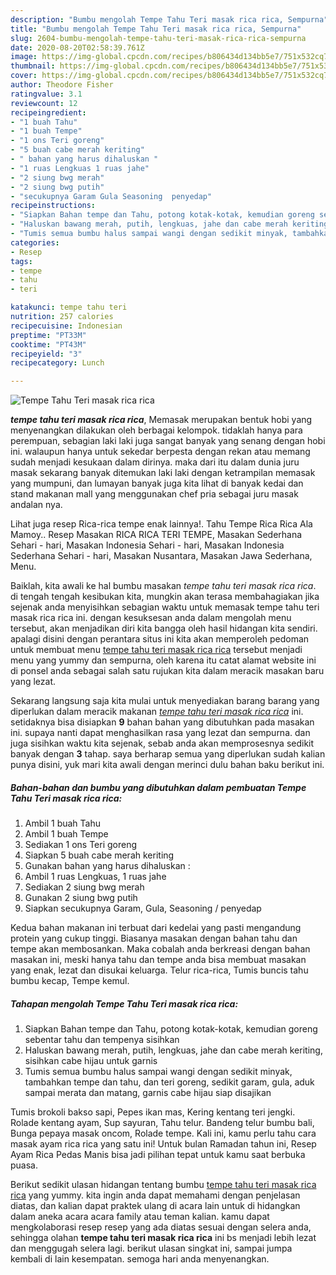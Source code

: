 ```yaml
---
description: "Bumbu mengolah Tempe Tahu Teri masak rica rica, Sempurna"
title: "Bumbu mengolah Tempe Tahu Teri masak rica rica, Sempurna"
slug: 2604-bumbu-mengolah-tempe-tahu-teri-masak-rica-rica-sempurna
date: 2020-08-20T02:58:39.761Z
image: https://img-global.cpcdn.com/recipes/b806434d134bb5e7/751x532cq70/tempe-tahu-teri-masak-rica-rica-foto-resep-utama.jpg
thumbnail: https://img-global.cpcdn.com/recipes/b806434d134bb5e7/751x532cq70/tempe-tahu-teri-masak-rica-rica-foto-resep-utama.jpg
cover: https://img-global.cpcdn.com/recipes/b806434d134bb5e7/751x532cq70/tempe-tahu-teri-masak-rica-rica-foto-resep-utama.jpg
author: Theodore Fisher
ratingvalue: 3.1
reviewcount: 12
recipeingredient:
- "1 buah Tahu"
- "1 buah Tempe"
- "1 ons Teri goreng"
- "5 buah cabe merah keriting"
- " bahan yang harus dihaluskan "
- "1 ruas Lengkuas 1 ruas jahe"
- "2 siung bwg merah"
- "2 siung bwg putih"
- "secukupnya Garam Gula Seasoning  penyedap"
recipeinstructions:
- "Siapkan Bahan tempe dan Tahu, potong kotak-kotak, kemudian goreng sebentar tahu dan tempenya sisihkan"
- "Haluskan bawang merah, putih, lengkuas, jahe dan cabe merah keriting, sisihkan cabe hijau untuk garnis"
- "Tumis semua bumbu halus sampai wangi dengan sedikit minyak, tambahkan tempe dan tahu, dan teri goreng, sedikit garam, gula, aduk sampai merata dan matang, garnis cabe hijau siap disajikan"
categories:
- Resep
tags:
- tempe
- tahu
- teri

katakunci: tempe tahu teri 
nutrition: 257 calories
recipecuisine: Indonesian
preptime: "PT33M"
cooktime: "PT43M"
recipeyield: "3"
recipecategory: Lunch

---
```



![Tempe Tahu Teri masak rica rica](https://img-global.cpcdn.com/recipes/b806434d134bb5e7/751x532cq70/tempe-tahu-teri-masak-rica-rica-foto-resep-utama.jpg)

<b><i>tempe tahu teri masak rica rica</i></b>, Memasak merupakan bentuk hobi yang menyenangkan dilakukan oleh berbagai kelompok. tidaklah hanya para perempuan, sebagian laki laki juga sangat banyak yang senang dengan hobi ini. walaupun hanya untuk sekedar berpesta dengan rekan atau memang sudah menjadi kesukaan dalam dirinya. maka dari itu dalam dunia juru masak sekarang banyak ditemukan laki laki dengan ketrampilan memasak yang mumpuni, dan lumayan banyak juga kita lihat di banyak kedai dan stand makanan mall yang menggunakan chef pria sebagai juru masak andalan nya.

Lihat juga resep Rica-rica tempe enak lainnya!. Tahu Tempe Rica Rica Ala Mamoy.. Resep Masakan RICA RICA TERI TEMPE, Masakan Sederhana Sehari - hari, Masakan Indonesia Sehari - hari, Masakan Indonesia Sederhana Sehari - hari, Masakan Nusantara, Masakan Jawa Sederhana, Menu.

Baiklah, kita awali ke hal bumbu masakan <i>tempe tahu teri masak rica rica</i>. di tengah tengah kesibukan kita, mungkin akan terasa membahagiakan jika sejenak anda menyisihkan sebagian waktu untuk memasak tempe tahu teri masak rica rica ini. dengan kesuksesan anda dalam mengolah menu tersebut, akan menjadikan diri kita bangga oleh hasil hidangan kita sendiri. apalagi disini dengan perantara situs ini kita akan memperoleh pedoman untuk membuat menu <u>tempe tahu teri masak rica rica</u> tersebut menjadi menu yang yummy dan sempurna, oleh karena itu catat alamat website ini di ponsel anda sebagai salah satu rujukan kita dalam meracik masakan baru yang lezat.


Sekarang langsung saja kita mulai untuk menyediakan barang barang yang diperlukan dalam meracik makanan <u><i>tempe tahu teri masak rica rica</i></u> ini. setidaknya bisa disiapkan <b>9</b> bahan bahan yang dibutuhkan pada masakan ini. supaya nanti dapat menghasilkan rasa yang lezat dan sempurna. dan juga sisihkan waktu kita sejenak, sebab anda akan memprosesnya sedikit banyak dengan <b>3</b> tahap. saya berharap semua yang diperlukan sudah kalian punya disini, yuk mari kita awali dengan merinci dulu bahan baku berikut ini.

<!--inarticleads1-->

##### Bahan-bahan dan bumbu yang dibutuhkan dalam pembuatan Tempe Tahu Teri masak rica rica:

1. Ambil 1 buah Tahu
1. Ambil 1 buah Tempe
1. Sediakan 1 ons Teri goreng
1. Siapkan 5 buah cabe merah keriting
1. Gunakan  bahan yang harus dihaluskan :
1. Ambil 1 ruas Lengkuas, 1 ruas jahe
1. Sediakan 2 siung bwg merah
1. Gunakan 2 siung bwg putih
1. Siapkan secukupnya Garam, Gula, Seasoning / penyedap


Kedua bahan makanan ini terbuat dari kedelai yang pasti mengandung protein yang cukup tinggi. Biasanya masakan dengan bahan tahu dan tempe akan membosankan. Maka cobalah anda berkreasi dengan bahan masakan ini, meski hanya tahu dan tempe anda bisa membuat masakan yang enak, lezat dan disukai keluarga. Telur rica-rica, Tumis buncis tahu bumbu kecap, Tempe kemul. 

<!--inarticleads2-->

##### Tahapan mengolah Tempe Tahu Teri masak rica rica:

1. Siapkan Bahan tempe dan Tahu, potong kotak-kotak, kemudian goreng sebentar tahu dan tempenya sisihkan
1. Haluskan bawang merah, putih, lengkuas, jahe dan cabe merah keriting, sisihkan cabe hijau untuk garnis
1. Tumis semua bumbu halus sampai wangi dengan sedikit minyak, tambahkan tempe dan tahu, dan teri goreng, sedikit garam, gula, aduk sampai merata dan matang, garnis cabe hijau siap disajikan


Tumis brokoli bakso sapi, Pepes ikan mas, Kering kentang teri jengki. Rolade kentang ayam, Sup sayuran, Tahu telur. Bandeng telur bumbu bali, Bunga pepaya masak oncom, Rolade tempe. Kali ini, kamu perlu tahu cara masak ayam rica rica yang satu ini! Untuk bulan Ramadan tahun ini, Resep Ayam Rica Pedas Manis bisa jadi pilihan tepat untuk kamu saat berbuka puasa. 

Berikut sedikit ulasan hidangan tentang bumbu <u>tempe tahu teri masak rica rica</u> yang yummy. kita ingin anda dapat memahami dengan penjelasan diatas, dan kalian dapat praktek ulang di acara lain untuk di hidangkan dalam aneka acara acara family atau teman kalian. kamu dapat mengkolaborasi resep resep yang ada diatas sesuai dengan selera anda, sehingga olahan <b>tempe tahu teri masak rica rica</b> ini bs menjadi lebih lezat dan menggugah selera lagi. berikut ulasan singkat ini, sampai jumpa kembali di lain kesempatan. semoga hari anda menyenangkan.
